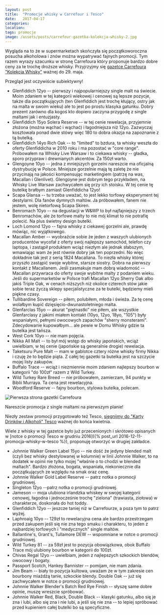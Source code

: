 ```yaml
---
layout: post
title:  "Promocje whisky w Carrefour i Tesco"
date:   2017-04-17
categories: 
location: 
tags: promocje
image: /assets/posts/carrefour-gazetka-kolekcja-whisky-2.jpg
---
```


Wygląda na to że w supermarketach skończyła się początkoworoczna posucha alkoholowa i znów można wypatrywać fajnych promocji. Tym razem wyrazy szacunku w stronę Carrefoura który proponuje bardzo dobre ceny za te trochę droższe whisky. Przyjrzyjmy się [gazetce Carrefoura "Kolekcja Whisky"](http://www.alleceny.pl/gazetka/carrefour/7024/kolekcja_whisky) ważnej do 29. maja.

Przegląd jest oczywiście subiektywny!

* Glenfiddich 12yo -- pierwszy i najpopularniejszy single malt na świecie. Moim zdaniem w tej kategorii wiekowej i cenowej są lepsze pozycje, także dla początkujących (ten Glenfiddich jest trochę kłujący, ostry jak na malta w swoim wieku) ale to jest po prostu klasyka gatunku. Dobry prezent zarówno dla kogoś kto dopiero zaczyna przygodę z single maltami jak i entuzjasty.
* Glenfiddich 15yo Solera Reserve -- w tej cenie rewelacja, przyjemnie złożona (można wąchać i wąchać) i łagodniejsza niż 12yo. Zazwyczaj kosztowała ponad dwie stówy więc 180 to dobra okazja na zapoznanie z tą butelką.
* Glenfiddich 14yo Rich Oak -- to "limited" to bzdura, ta whisky weszła do oferty Glenfiddicha w 2010 roku i ma pozostać w "core range". Próbowałem na Whisky Live Warsaw i to ciekawa whisky -- gładka, sporo przypraw i drewnianych akcentów. Za 150zł warto.
* Glengoyne 10yo -- jedna z mniejszych gorzelni nareszcie ma oficjalną dystrybucję w Polsce. Mniejsze gorzelnie mają tę zaletę że nie przycinają na jakości kompensując marketingiem (patrzę na was, Macallan i Glenlivet). Glengoyne jest dobrym tego przykładem, na Whisky Live Warsaw zachwycałem się przy ich stoisku. W tej cenie tę butelkę brałbym zamiast Glenfiddicha 12yo!
* Scapa Glansa -- tu trzeba uważać, to jest lekko torfowy eksperyment tej destylarni. Dla fanów dymnych maltów. Ja próbowałem, fanem nie jestem, wolę nietorfową Scapa Skiren.
* Benromach 10yo -- na degustacji w W&WP to był najfajniejszy z trzech Benromachów, ale że torfowe malty to nie mój klimat to nie potrafię polecić. Na plus świetny design butelki.
* Loch Lomond 12yo -- fajna whisky z ciekawej gorzelni ale, prawdę mówiąc, nic wyjątkowego.
* Macallan Amber -- wyobraźcie sobie że jeden z waszych ulubionych producentów wycofał z oferty swój najlepszy samochód, telefon czy laptopa, i zastąpił produktem wciąż niezłym ale jednak słabszym, wmawiając wam że jest równie dobry jak ten poprzedni. No więc dokładnie tak jest z serią 1824 Macallana. To niezła whisky której przyszło zastąpić swoje wybitne, starsze siostry. Dobra na pierwszy kontakt z Macallanem. Jeśli zasmakuje mam dobrą wiadomość -- Macallan przywraca do oferty swoje wybitne malty z podaniem wieku. Jeśli do supermarketów w Polsce trafi Macallan 12yo Sherry Oak albo jakiś Triple Oak, w cenach niższych niż okolice czterech stów jakie sobie teraz życzą sklepy specjalistyczne za te butelki, będziemy mieli piękne czasy.
* Tullibardine Sovereign -- piłem, polubiłem, młoda i świeża. Za tę cenę wolałbym kupić dzięsięcio-dwunastoletniego malta.
* Glenfarclas 15yo -- akurat "piętnastki" nie piłem, ale wszystkie Glenfarclasy z jakimi miałem kontakt (10yo, 12yo, 18yo, "105") były wspaniałymi, pełnymi owocowych zapachów "sherry monsterami". Zdecydowanie kupowałbym... ale pewie w Domu Whisky gdzie ta butelka jest tańsza.
* West Cork 10yo -- nie mam pojęcia.
* Nikka All Malt -- to był mój wstęp do whisky japońskich, wciąż uwielbiam, w tej cenie (japońskie są generalnie drogie) rewelacja.
* Taketsuru Pure Malt -- mam w gablotce cztery różne whisky firmy Nikka i czuję że to będzie piąta. Z całej tej gazetki ta butelka jest na szczycie mojej listy zakupów.
* Buffalo Trace -- wciąż i niezmiennie moim zdaniem najlepszy bourbon w kategorii "do 100zł" razem z Wild Turkey.
* Wild Turkey Rare Breed -- nie próbowałem, zamierzam, 94 punkty w Biblii Murraya. Ta cena jest rewelacyjna.
* Woodford Reserve -- fajny bourbon, stylowa butelka, polecam.

<div class="post-image">
    <img src="{{ page.image }}" alt="Pierwsza strona gazetki Carrefoura" />
    <p class="post-image-caption">Nareszcie promocja z single maltami na pierwszym planie!</p>
</div>

Niezły zestaw promocji przygotowało też Tesco, [sięgnijmy do "Karty Drinków i Alkoholi" Tesco](http://www.alleceny.pl/gazetka/tesco/7060/karta_drinkow_i_alkoholi) ważnej do końca kwietnia.

Wiele z whisky w tej gazetce było już przecenionych i skrótowo opisanych w [notce o promocji Tesco w grudniu 2016]({% post_url 2016-12-11-promocja-whisky-w-tesco %}), proponuję otworzyć w drugiej zakładce.

* Johnnie Walker Green Label 15yo -- nie dość że jedyny blended malt (czyli bez whisky destylowanej w kolumnie) w linii Johnnie Walker, to na dodatek w opinii nie tylko mojej "właśnie o to chodzi w blended maltach". Bardzo złożona, bogata, wspaniała, niekoniecznie dla początkujących ze względu na smak oraz cenę.
* Johnnie Walker Gold Label Reserve -- patrz notka o promocji grudniowej.
* Singleton 12yo --patrz notka o promocji grudniowej.
* Jameson -- moja ulubiona irlandzka whiskey w swojej kategorii cenowej, łagodna i jednocześnie trochę "zielona" (trawiasta, ziołowa) w charakterze, doskonała do hot toddy.
* Glenfiddich 12yo -- jeszcze taniej niż w Carrefourze, a poza tym to patrz wyżej.
* Laphroaig 10yo -- 129zł to rewelacyjna cena ale bardzo przestrzegam przed zakupem jeśli się nie zna tego smaku i charakteru, to jeden z najbardziej torfowych i "medycznych" single maltów.
* Ballantine's, Grant's, Tullamore DEW -- wspomniane w notce o promocji grudniowej.
* Wild Turkey 81 -- za 59zł jest to pozycja obowiązkowa, obok Buffalo Trace mój ulubiony bourbon w kategorii do 100zł.
* Chivas Regal 12yo -- uwielbiam, jeden z najlepszych szkockich blendów, owocowy i bogaty.
* Passport Scotch, Hankey Bannister -- pomijam, nie mam zdania.
* Jim Beam -- biały to pozycja kultowa, uważam że w tym zakresie cen bourbony miażdżą tanie, szkockie blendy. Double Oak -- już się zachwycałem w notce o promocji grudniowej.
* Johnnie Walker Blender's Batch Red Rye Finish -- słyszę same dobre opinie, muszę wreszcie spróbować.
* Johnnie Walker Red, Black, Double Black -- klasyki gatunku, albo się je zna i lubi, albo się zna i nie lubi, a jeśli się nie zna -- to lepiej spróbować przed kupieniem całej butelki bo są specyficzne.


